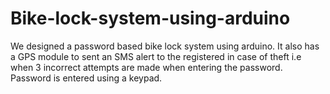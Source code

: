 # Bike-lock-system-using-arduino
We designed a password based bike lock system using arduino.
It also has a GPS module to sent an SMS alert to the registered in case of theft i.e when 3 incorrect attempts are made when entering the password.
Password is entered using a keypad.
